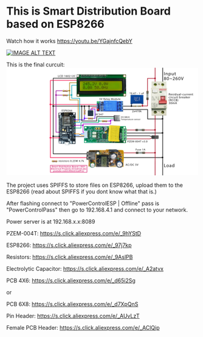 # This is Smart Distribution Board based on ESP8266

Watch how it works https://youtu.be/YGajnfcQebY

[![IMAGE ALT TEXT](http://img.youtube.com/vi/YGajnfcQebY/0.jpg)](http://www.youtube.com/watch?v=YGajnfcQebY "Video Title")

This is the final curcuit:
<img src="circuit.jpg">

The project uses SPIFFS to store files on ESP8266, upload them to the ESP8266 (read about SPIFFS if you dont know what that is.)

After flashing connect to "PowerControlESP | Offline" pass is "PowerControlPass" then go to 192.168.4.1 and connect to your network.

Power server is at 192.168.x.x:8089

PZEM-004T: https://s.click.aliexpress.com/e/_9hYStD

ESP8266: https://s.click.aliexpress.com/e/_97j7kp

Resistors: https://s.click.aliexpress.com/e/_9AslPB

Electrolytic Capacitor: https://s.click.aliexpress.com/e/_A2atvx

PCB 4X6: https://s.click.aliexpress.com/e/_d65i2Sg

or

PCB 6X8: https://s.click.aliexpress.com/e/_d7XpQnS

Pin Header: https://s.click.aliexpress.com/e/_AUvLzT

Female PCB Header: https://s.click.aliexpress.com/e/_AClQip
